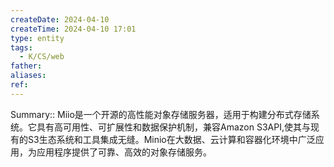 ```yaml
---
createDate: 2024-04-10
createTime: 2024-04-10 17:01
type: entity
tags:
  - K/CS/web
father: 
aliases: 
ref:
---
```

Summary::
Miio是一个开源的高性能对象存储服务器，适用于构建分布式存储系统。它具有高可用性、可扩展性和数据保护机制，兼容Amazon S3API,使其与现有的S3生态系统和工具集成无缝。Minio在大数据、云计算和容器化环境中广泛应用，为应用程序提供了可靠、高效的对象存储服务。

